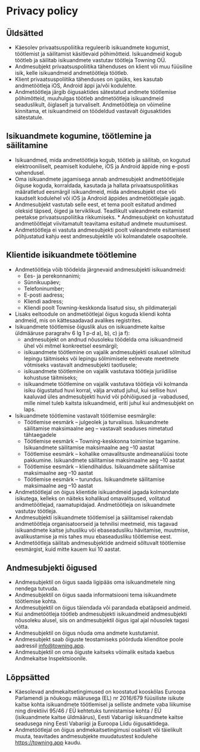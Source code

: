 # Privacy policy

## Üldsätted
* Käesolev privaatsuspoliitika reguleerib isikuandmete kogumist, töötlemist ja säilitamist käsitlevaid põhimõtteid. Isikuandmeid kogub töötleb ja säilitab isikuandmete vastutav töötleja Towning OÜ.
* Andmesubjekt privaatsuspoliitika tähenduses on klient või muu füüsiline isik, kelle isikuandmeid andmetöötleja töötleb.
* Klient privaatsuspoliitika tähenduses on igaüks, kes kasutab andmetöötleja iOS, Android äppi ja/või kodulehte.
* Andmetöötleja järgib õigusaktides sätestatud andmete töötlemise põhimõtteid, muuhulgas töötleb andmetöötleja isikuandmeid seaduslikult, õiglaselt ja turvaliselt. Andmetöötleja on võimeline kinnitama, et isikuandmeid on töödeldud vastavalt õigusaktides sätestatule.

## Isikuandmete kogumine, töötlemine ja säilitamine
* Isikuandmed, mida andmetöötleja kogub, töötleb ja säilitab, on kogutud elektrooniliselt, peamiselt kodulehe, iOS ja Android äppide ning e-posti vahendusel.
* Oma isikuandmete jagamisega annab andmesubjekt andmetöötlejale õiguse koguda, korraldada, kasutada ja hallata privaatsuspoliitikas määratletud eesmärgil isikuandmeid, mida andmesubjekt otse või kaudselt kodulehel või iOS ja Android äppides andmetöötlejale jagab.
* Andmesubjekt vastutab selle eest, et tema poolt esitatud andmed oleksid täpsed, õiged ja terviklikud. Teadlikult valeandmete esitamist peetakse privaatsuspoliitika rikkumiseks. * Andmesubjekt on kohustatud andmetöötlejat viivitamatult teavitama esitatud andmete muutumisest.
* Andmetöötleja ei vastuta andmesubjekti poolt valeandmete esitamisest põhjustatud kahju eest andmesubjektile või kolmandatele osapooltele.

## Klientide isikuandmete töötlemine
* Andmetöötleja võib töödelda järgnevaid andmesubjekti isikuandmeid:
  * Ees- ja perekonnanimi;
  * Sünnikuupäev;
  * Telefoninumber;
  * E-posti aadress;
  * Kliendi aadress;
  * Kliendi poolt Towning-keskkonda lisatud sisu, sh pildimaterjali
* Lisaks eeltoodule on andmetöötlejal õigus koguda kliendi kohta andmeid, mis on kättesaadavad avalikes registrites.
* Isikuandmete töötlemise õiguslik alus on isikuandmete kaitse üldmääruse paragrahv 6 lg 1 p-d a), b), c) ja f):
  * andmesubjekt on andnud nõusoleku töödelda oma isikuandmeid ühel või mitmel konkreetsel eesmärgil;
  * isikuandmete töötlemine on vajalik andmesubjekti osalusel sõlmitud lepingu täitmiseks või lepingu sõlmimisele eelnevate meetmete võtmiseks vastavalt andmesubjekti taotlusele;
  * isikuandmete töötlemine on vajalik vastutava töötleja juriidilise kohustuse täitmiseks;
  * isikuandmete töötlemine on vajalik vastutava töötleja või kolmanda isiku õigustatud huvi korral, välja arvatud juhul, kui sellise huvi kaaluvad üles andmesubjekti huvid või põhiõigused ja -vabadused, mille nimel tuleb kaitsta isikuandmeid, eriti juhul kui andmesubjekt on laps.
* Isikuandmete töötlemine vastavalt töötlemise eesmärgile:
  * Töötlemise eesmärk – julgeolek ja turvalisus. Isikuandmete säilitamise maksimaalne aeg – vastavalt seaduses nimetatud tähtaegadele
  * Töötlemise eesmärk – Towning-keskkonna toimimise tagamine. Isikuandmete säilitamise maksimaalne aeg –10 aastat
  * Töötlemise eesmärk – kohalike omavalitsuste andmeanalüüsi toote pakkumine. Isikuandmete säilitamise maksimaalne aeg –10 aastat
  * Töötlemise eesmärk – kliendihaldus. Isikuandmete säilitamise maksimaalne aeg –10 aastat
  * Töötlemise eesmärk – turundus. Isikuandmete säilitamise maksimaalne aeg –10 aastat
* Andmetöötlejal on õigus klientide isikuandmeid jagada kolmandate isikutega, kelleks on näiteks kohalikud omavalitsused, volitatud andmetöötlejad, raamatupidajad. Andmetöötleja on isikuandmete vastutav töötleja.
* Andmesubjekti isikuandmete töötlemisel ja säilitamisel rakendab andmetöötleja organisatoorseid ja tehnilisi meetmeid, mis tagavad isikuandmete kaitse juhusliku või ebaseadusliku hävitamise, muutmise, avalikustamise ja mis tahes muu ebaseadusliku töötlemise eest.
* Andmetöötleja säilitab andmesubjektide andmeid sõltuvalt töötlemise eesmärgist, kuid mitte kauem kui 10 aastat.

## Andmesubjekti õigused
* Andmesubjektil on õigus saada ligipääs oma isikuandmetele ning nendega tutvuda.
* Andmesubjektil on õigus saada informatsiooni tema isikuandmete töötlemise kohta.
* Andmesubjektil on õigus täiendada või parandada ebatäpseid andmeid.
* Kui andmetöötleja töötleb andmesubjekti isikuandmeid andmesubjekti nõusoleku alusel, siis on andmesubjektil õigus igal ajal nõusolek tagasi võtta.
* Andmesubjektil on õigus nõuda oma andmete kustutamist.
* Andmesubjekt saab õiguste teostamiseks pöörduda klienditoe poole aadressil info@towning.app.
* Andmesubjektil on oma õiguste kaitseks võimalik esitada kaebus Andmekaitse Inspektsioonile.

## Lõppsätted
* Käesolevad andmekaitsetingimused on koostatud kooskõlas Euroopa Parlamendi ja nõukogu määrusega (EL) nr 2016/679 füüsiliste isikute kaitse kohta isikuandmete töötlemisel ja selliste andmete vaba liikumise ning direktiivi 95/46 / EÜ kehtetuks tunnistamise kohta / EÜ (isikuandmete kaitse üldmäärus), Eesti Vabariigi isikuandmete kaitse seadusega ning Eesti Vabariigi ja Euroopa Liidu õigusaktidega.
* Andmetöötlejal on õigus andmekaitsetingimusi osaliselt või täielikult muuta, teavitades andmesubjekte muudatustest kodulehe https://towning.app kaudu.

